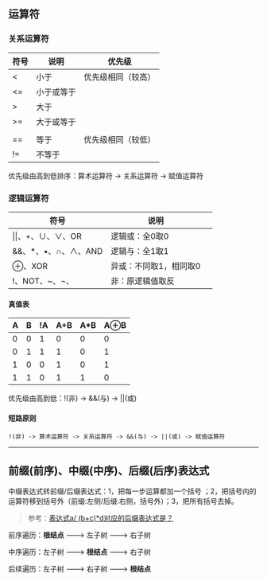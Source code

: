 ## 运算符

### 关系运算符

| 符号 | 说明       | 优先级             |
| ---- | ---------- | ------------------ |
| <    | 小于       | 优先级相同（较高） |
| <=   | 小于或等于 |                    |
| >    | 大于       |                    |
| >=   | 大于或等于 |                    |
|      |            |                    |
| ==   | 等于       | 优先级相同（较低） |
| !=   | 不等于     |                    |

优先级由高到低排序：算术运算符 -> 关系运算符 -> 赋值运算符



### 逻辑运算符

| 符号                | 说明                   |      |
| ------------------- | ---------------------- | ---- |
| \|\|、+、∪、∨、OR   | 逻辑或：全0取0         |      |
| &&、*、•、∩、∧、AND | 逻辑与：全1取1         |      |
| ⊕、XOR              | 异或：不同取1，相同取0 |      |
| !、NOT、~、¬、      | 非：原逻辑值取反       |      |

#### 真值表

| A    | B    | !A   | A+B  | A*B  | A⊕B  |
| ---- | ---- | ---- | ---- | ---- | ---- |
| 0    | 0    | 1    | 0    | 0    | 0    |
| 0    | 1    | 1    | 1    | 0    | 1    |
| 1    | 0    | 0    | 1    | 0    | 1    |
| 1    | 1    | 0    | 1    | 1    | 0    |

优先级由高到低：!(非) -> &&(与) -> ||(或)

#### 短路原则





`!(非) -> 算术运算符 -> 关系运算符 -> &&(与) -> ||(或) -> 赋值运算符`







***

## 前缀(前序)、中缀(中序)、后缀(后序)表达式

中缀表达式转前缀/后缀表达式：1，把每一步运算都加一个括号 ；2，把括号内的运算符移到括号外（前缀:左侧/后缀:右侧，括号外）；3，把所有括号去掉。

> 参考：[表达式a/ (b+c)*d对应的后缀表达式是？](https://blog.csdn.net/Arron475/article/details/117969659)

前序遍历：**根结点** ---> 左子树 ---> 右子树

中序遍历：左子树 ---> **根结点** ---> 右子树

后续遍历：左子树 ---> 右子树 ---> **根结点**